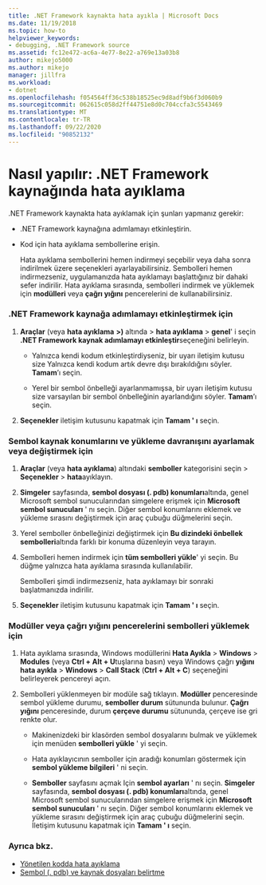 ```yaml
---
title: .NET Framework kaynakta hata ayıkla | Microsoft Docs
ms.date: 11/19/2018
ms.topic: how-to
helpviewer_keywords:
- debugging, .NET Framework source
ms.assetid: fc12e472-ac6a-4e77-8e22-a769e13a03b8
author: mikejo5000
ms.author: mikejo
manager: jillfra
ms.workload:
- dotnet
ms.openlocfilehash: f054564ff36c538b18525ec9d8adf9b6f3d060b9
ms.sourcegitcommit: 062615c058d2ff44751e8d0c704ccfa3c5543469
ms.translationtype: MT
ms.contentlocale: tr-TR
ms.lasthandoff: 09/22/2020
ms.locfileid: "90852132"
---
```

# <a name="how-to-debug-net-framework-source"></a>Nasıl yapılır: .NET Framework kaynağında hata ayıklama

.NET Framework kaynakta hata ayıklamak için şunları yapmanız gerekir:

- .NET Framework kaynağına adımlamayı etkinleştirin.

- Kod için hata ayıklama sembollerine erişin.

  Hata ayıklama sembollerini hemen indirmeyi seçebilir veya daha sonra indirilmek üzere seçenekleri ayarlayabilirsiniz. Sembolleri hemen indirmezseniz, uygulamanızda hata ayıklamayı başlattığınız bir dahaki sefer indirilir. Hata ayıklama sırasında, sembolleri indirmek ve yüklemek için **modülleri** veya **çağrı yığını** pencerelerini de kullanabilirsiniz.

### <a name="to-enable-stepping-into-net-framework-source"></a>.NET Framework kaynağa adımlamayı etkinleştirmek için

1. **Araçlar** (veya **hata ayıklama** **>)** altında  >  **hata ayıklama**  >  **genel**' i seçin **.NET Framework kaynak adımlamayı etkinleştir**seçeneğini belirleyin.

   - Yalnızca kendi kodum etkinleştirdiyseniz, bir uyarı iletişim kutusu size Yalnızca kendi kodum artık devre dışı bırakıldığını söyler. **Tamam**’ı seçin.

   - Yerel bir sembol önbelleği ayarlanmamışsa, bir uyarı iletişim kutusu size varsayılan bir sembol önbelleğinin ayarlandığını söyler. **Tamam**’ı seçin.

1. **Seçenekler** iletişim kutusunu kapatmak için **Tamam ' ı** seçin.

### <a name="to-set-or-change-symbol-source-locations-and-loading-behavior"></a>Sembol kaynak konumlarını ve yükleme davranışını ayarlamak veya değiştirmek için

1. **Araçlar** (veya **hata ayıklama**) altındaki **semboller** kategorisini seçin > **Seçenekler**  >  **hata**ayıklayın.

1. **Simgeler** sayfasında, **sembol dosyası (. pdb) konumları**altında, genel Microsoft sembol sunucularından simgelere erişmek için **Microsoft sembol sunucuları** ' nı seçin. Diğer sembol konumlarını eklemek ve yükleme sırasını değiştirmek için araç çubuğu düğmelerini seçin.

1. Yerel semboller önbelleğinizi değiştirmek için **Bu dizindeki önbellek sembolleri**altında farklı bir konuma düzenleyin veya tarayın.

1. Sembolleri hemen indirmek için **tüm sembolleri yükle**' yi seçin. Bu düğme yalnızca hata ayıklama sırasında kullanılabilir.

   Sembolleri şimdi indirmezseniz, hata ayıklamayı bir sonraki başlatmanızda indirilir.

1. **Seçenekler** iletişim kutusunu kapatmak için **Tamam ' ı** seçin.

### <a name="to-load-symbols-from-the-modules-or-call-stack-windows"></a>Modüller veya çağrı yığını pencerelerini sembolleri yüklemek için

1. Hata ayıklama sırasında, Windows modüllerini **Hata Ayıkla**  >  **Windows**  >  **Modules** (veya **Ctrl + Alt + U**tuşlarına basın) veya Windows çağrı **yığını hata ayıkla**  >  **Windows**  >  **Call Stack** (**Ctrl + Alt + C**) seçeneğini belirleyerek pencereyi açın.

1. Sembolleri yüklenmeyen bir modüle sağ tıklayın. **Modüller** penceresinde sembol yükleme durumu, **semboller durum** sütununda bulunur. **Çağrı yığını** penceresinde, durum **çerçeve durumu** sütununda, çerçeve ise gri renkte olur.

   - Makinenizdeki bir klasörden sembol dosyalarını bulmak ve yüklemek için menüden **sembolleri yükle** ' yi seçin.

   - Hata ayıklayıcının semboller için aradığı konumları göstermek için **sembol yükleme bilgileri** ' ni seçin.

   - **Semboller** sayfasını açmak Için **sembol ayarları** ' nı seçin. **Simgeler** sayfasında, **sembol dosyası (. pdb) konumları**altında, genel Microsoft sembol sunucularından simgelere erişmek için **Microsoft sembol sunucuları** ' nı seçin. Diğer sembol konumlarını eklemek ve yükleme sırasını değiştirmek için araç çubuğu düğmelerini seçin. İletişim kutusunu kapatmak için **Tamam ' ı** seçin.

### <a name="see-also"></a>Ayrıca bkz.
- [Yönetilen kodda hata ayıklama](../debugger/debugging-managed-code.md)
- [Sembol (. pdb) ve kaynak dosyaları belirtme](../debugger/specify-symbol-dot-pdb-and-source-files-in-the-visual-studio-debugger.md)